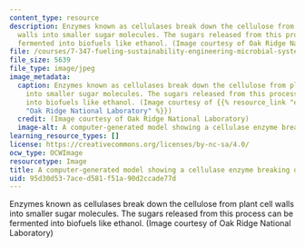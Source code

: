 ```yaml
---
content_type: resource
description: Enzymes known as cellulases break down the cellulose from plant cell
  walls into smaller sugar molecules. The sugars released from this process can be
  fermented into biofuels like ethanol. (Image courtesy of Oak Ridge National Laboratory)
file: /courses/7-347-fueling-sustainability-engineering-microbial-systems-for-biofuel-production-spring-2011/95d30d537aced581f51a90d2ccade77d_7-347s11-th.jpg
file_size: 5639
file_type: image/jpeg
image_metadata:
  caption: Enzymes known as cellulases break down the cellulose from plant cell walls
    into smaller sugar molecules. The sugars released from this process can be fermented
    into biofuels like ethanol. (Image courtesy of {{% resource_link "ef32de38-ab58-447b-a8ba-ef237acbe228"
    "Oak Ridge National Laboratory" %}})
  credit: (Image courtesy of Oak Ridge National Laboratory)
  image-alt: A computer-generated model showing a cellulase enzyme breaking down cellulose.
learning_resource_types: []
license: https://creativecommons.org/licenses/by-nc-sa/4.0/
ocw_type: OCWImage
resourcetype: Image
title: A computer-generated model showing a cellulase enzyme breaking down cellulose
uid: 95d30d53-7ace-d581-f51a-90d2ccade77d
---
```

Enzymes known as cellulases break down the cellulose from plant cell walls into smaller sugar molecules. The sugars released from this process can be fermented into biofuels like ethanol. (Image courtesy of Oak Ridge National Laboratory)